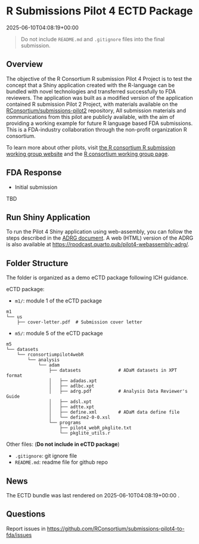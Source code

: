 # R Submissions Pilot 4 ECTD Package

2025-06-10T04:08:19+00:00

> Do not include `README.md` and `.gitignore` files into the final
> submission.

## Overview

The objective of the R Consortium R submission Pilot 4 Project is to
test the concept that a Shiny application created with the R-language
can be bundled with novel technologies and transferred successfully to
FDA reviewers. The application was built as a modified version of the
application contained R submission Pilot 2 Project, with materials
available on the
[RConsortium/submissions-pilot2](https://github.com/RConsortium/submissions-pilot2)
repository, All submission materials and communications from this pilot
are publicly available, with the aim of providing a working example for
future R language based FDA submissions. This is a FDA-industry
collaboration through the non-profit organization R consortium.

To learn more about other pilots, visit [the R consortium R submission
working group website](https://rconsortium.github.io/submissions-wg/)
and the [R consortium working group
page](https://www.r-consortium.org/projects/isc-working-groups).

## FDA Response

- Initial submission

TBD

## Run Shiny Application

To run the Pilot 4 Shiny application using web-assembly, you can follow
the steps described in the [ADRG
document](https://rsubmission-draft.us-east-1.linodeobjects.com/adrg-quarto-pdf.pdf).
A web (HTML) version of the ADRG is also available at
<https://rpodcast.quarto.pub/pilot4-webassembly-adrg/>.

## Folder Structure

The folder is organized as a demo eCTD package following ICH guidance.

eCTD package:

- `m1/`: module 1 of the eCTD package

<!-- -->

    m1
    └── us
        ├── cover-letter.pdf  # Submission cover letter

- `m5/`: module 5 of the eCTD package

<!-- -->

    m5
    └── datasets
        └── rconsortiumpilot4webR
            └── analysis
                └── adam
                    ├── datasets              # ADaM datasets in XPT format
                    │   ├── adadas.xpt
                    │   ├── adlbc.xpt
                    │   ├── adrg.pdf          # Analysis Data Reviewer's Guide
                    │   ├── adsl.xpt
                    │   ├── adtte.xpt
                    │   ├── define.xml        # ADaM data define file
                    │   └── define2-0-0.xsl
                    └── programs
                        ├── pilot4_webR_pkglite.txt
                        └── pkglite_utils.r

Other files: (**Do not include in eCTD package**)

- `.gitignore`: git ignore file
- `README.md`: readme file for github repo

## News

The ECTD bundle was last rendered on 2025-06-10T04:08:19+00:00 .

## Questions

Report issues in
<https://github.com/RConsortium/submissions-pilot4-to-fda/issues>
